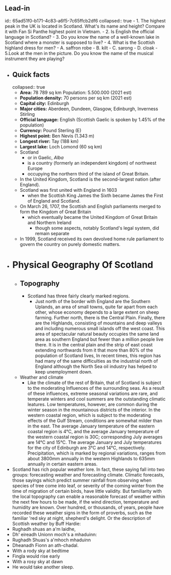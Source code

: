 ## Lead-in
id:: 65ad51f0-b171-4c83-a6f5-7c65ffcb2df6
collapsed:: true
	- 1. The highest peak in the UK is located in Scotland. What's its name and height? Compare it with Fan Si Panthe highest point in Vietnam.
	- 2. Is English the official language in Scotland?
	- 3. Do you know the name of a well-known lake in Scotland where a monster is supposed to live?
	- 4. What is the Scottish highland dress for men?
		- A. saffron robe
		- B. kilt
		- C. sarong
		- D. cloak
	- 5.Look at the men in the picture. Do you know the name of the musical instrument they are playing?
- ## Quick facts
  collapsed:: true
	- **Area:** 78 789 sq km Population: 5.500.000 (2021 est)
	- **Population density:** 70 persons per sq km (2021 est)
	- **Capital city:** Edinburgh
	- **Major cities:** Aberdeen, Dundeen, Glasgow, Edinburgh, Inverness Stirling
	- **Official language:** English (Scottish Gaelic is spoken by 1.45% of the population)
	- **Currency:** Pound Sterling (E)
	- **Highest point:** Ben Nevis (1.343 m)
	- **Longest river:** Tay (188 km)
	- **Largest lake:** Loch Lomond (60 sq km)
	- Scotland
		- or in Gaelic, *Alba*
		- is a country (formerly an independent kingdom) of northwest Europe
		- occupying the northern third of the island of Great Britain.
	- In the United Kingdom, Scotland is the second-largest nation (after England).
	- Scotland was first united with England in 1603
		- when the Scottish King James the Sixth became James the First of England and Scotland.
	- On March 26, 1707, the Scottish and English parliaments merged to form the Kingdom of Great Britain
		- which eventually became the United Kingdom of Great Britain and Northern Ireland
			- though some aspects, notably Scotland's legal system, did remain separate
	- In 1999, Scotland received its own devolved home rule parliament to govern the country on purely domestic matters.
- # Physical Geography Of Scotland
	- ## Topography
		- Scotland has three fairly clearly marked regions.
			- Just north of the border with England are the Southern Uplands, an area of small towns, quite far apart from each other, whose economy depends to a large extent on sheep farming. Further north, there is the Central Plain. Finally, there are the Highlands, consisting of mountains and deep valleys and including numerous small islands off the west coast. This area of spectacular natural beauty occupies the same land area as southern England but fewer than a million people live there. It is in the central plain and the strip of east coast extending northwards from it that more than 80% of the population of Scotland lives, In recent times, this region has had many of the same difficulties as the industrial north of England although the North Sea oil industry has helped to keep unemployment down.
	- Weather and climate
		- Like the climate of the rest of Britain, that of Scotland is subject to the moderating Influences of the surrounding seas. As a result of these influences, extreme seasonal variations are rare, and temperate winters and cool summers are the outstanding climatic leatures. Low temperatures, however, are common during the winter season in the mountainous districts of the interior. In the western coastal region, which is subject to the moderating effects of the Gulf Stream, conditions are somewhat milder than in the east. The average January temperature of the eastern coastal region is 4°C, and the average January temperature of the western coastal region is 30C; corresponding July averages are 14°C and 15°C. The average January and July temperatures for the city of Edinburgh are 3°C and 14°C, respectively. Precipitation, which is marked by regional variations, ranges from about 3800mm annually in the western Highlands to 635mm annually in certain eastern areas.
- Scotland has rich popular weather lore. In fact, these saying fall into two groups: forecasting weather and forecasting climate. Climatic forecasts, those sayings which predict summer rainfall from observing when species of tree come into leaf, or severity of the coming winter from the time of migration of certain birds, have little validity. But familiarity with the local topography can enable a reasonable forecast of weather within the next few hours to be made, if the wind direction, temperature and humidity are known. Over hundred, or thousands, of years, people have recorded these weather signs in the form of proverbs, such as the familiar 'red sky at night, shepherd's delight. Or the description of Scottish weather by Buff Hardie:
- Rughadh shuas an a'm laidhe,
- Dh' eireadh Unionn moch's a mhaduinn:
- Rughadh Shuas's a'mhoch mhaduinn
- Dheanadh Fionn an ath-chadal.
- With a rody sky at bedtime
- Fingla would rise early
- With a rosy sky at dawn
- He would take another sleep.
